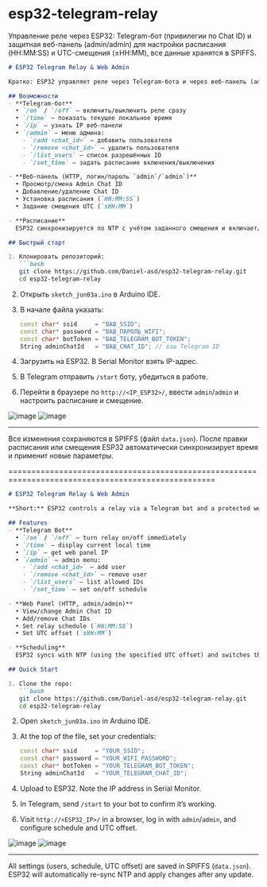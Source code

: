 # esp32-telegram-relay
Управление реле через ESP32: Telegram-бот (привилегии по Chat ID) и защитная веб-панель (admin/admin) для настройки расписания (HH:MM:SS) и UTC-смещения (±HH:MM), все данные хранятся в SPIFFS.
````markdown
# ESP32 Telegram Relay & Web Admin

Кратко: ESP32 управляет реле через Telegram-бота и через веб-панель (admin/admin). Поддерживается расписание (HH:MM:SS) и смещение от UTC (±HH:MM). Настройки сохраняются в SPIFFS.

## Возможности
- **Telegram-бот**  
  • `/on` / `/off` — включить/выключить реле сразу  
  • `/time` — показать текущее локальное время  
  • `/ip` — узнать IP веб-панели  
  • `/admin` — меню админа:
    - `/add <chat_id>` — добавить пользователя  
    - `/remove <chat_id>` — удалить пользователя  
    - `/list_users` — список разрешённых ID  
    - `/set_time` — задать расписание включения/выключения  

- **Веб-панель (HTTP, логин/пароль `admin`/`admin`)**  
  • Просмотр/смена Admin Chat ID  
  • Добавление/удаление Chat ID  
  • Установка расписания (`HH:MM:SS`)  
  • Задание смещения UTC (`±HH:MM`)  

- **Расписание**  
  ESP32 синхронизируется по NTP с учётом заданного смещения и включает/выключает реле точно в указанное время.

## Быстрый старт

1. Клонировать репозиторий:
   ```bash
   git clone https://github.com/Daniel-asd/esp32-telegram-relay.git
   cd esp32-telegram-relay
````

2. Открыть `sketch_jun03a.ino` в Arduino IDE.
3. В начале файла указать:

   ```cpp
   const char* ssid     = "ВАШ_SSID";
   const char* password = "ВАШ_ПАРОЛЬ_WIFI";
   const char* botToken = "ВАШ_TELEGRAM_BOT_TOKEN";
   String adminChatId   = "ВАШ_CHAT_ID"; // ваш Telegram ID
   ```
4. Загрузить на ESP32. В Serial Monitor взять IP-адрес.
5. В Telegram отправить `/start` боту, убедиться в работе.
6. Перейти в браузере по `http://<IP_ESP32>/`, ввести `admin`/`admin` и настроить расписание и смещение.

![image](https://github.com/user-attachments/assets/e01b0bbc-7787-4b89-be89-4a01642cde8d)
![image](https://github.com/user-attachments/assets/f3c07043-8146-415d-b873-72a4ee76f2b8)

---

Все изменения сохраняются в SPIFFS (файл `data.json`). После правки расписания или смещения ESP32 автоматически синхронизирует время и применит новые параметры.

===================================================================================================

````markdown
# ESP32 Telegram Relay & Web Admin

**Short:** ESP32 controls a relay via a Telegram bot and a protected web panel (admin/admin). Supports scheduling (HH:MM:SS) and UTC offset (±HH:MM). Settings are stored in SPIFFS.

## Features
- **Telegram Bot**  
  • `/on` / `/off` — turn relay on/off immediately  
  • `/time` — display current local time  
  • `/ip` — get web panel IP  
  • `/admin` — admin menu:  
    - `/add <chat_id>` — add user  
    - `/remove <chat_id>` — remove user  
    - `/list_users` — list allowed IDs  
    - `/set_time` — set on/off schedule  

- **Web Panel (HTTP, admin/admin)**  
  • View/change Admin Chat ID  
  • Add/remove Chat IDs  
  • Set relay schedule (`HH:MM:SS`)  
  • Set UTC offset (`±HH:MM`)  

- **Scheduling**  
  ESP32 syncs with NTP (using the specified UTC offset) and switches the relay at the exact times.

## Quick Start

1. Clone the repo:
   ```bash
   git clone https://github.com/Daniel-asd/esp32-telegram-relay.git
   cd esp32-telegram-relay
````

2. Open `sketch_jun03a.ino` in Arduino IDE.
3. At the top of the file, set your credentials:

   ```cpp
   const char* ssid     = "YOUR_SSID";
   const char* password = "YOUR_WIFI_PASSWORD";
   const char* botToken = "YOUR_TELEGRAM_BOT_TOKEN";
   String adminChatId   = "YOUR_TELEGRAM_CHAT_ID";
   ```
4. Upload to ESP32. Note the IP address in Serial Monitor.
5. In Telegram, send `/start` to your bot to confirm it’s working.
6. Visit `http://<ESP32_IP>/` in a browser, log in with `admin`/`admin`, and configure schedule and UTC offset.

![image](https://github.com/user-attachments/assets/e01b0bbc-7787-4b89-be89-4a01642cde8d)
![image](https://github.com/user-attachments/assets/f3c07043-8146-415d-b873-72a4ee76f2b8)

---

All settings (users, schedule, UTC offset) are saved in SPIFFS (`data.json`). ESP32 will automatically re-sync NTP and apply changes after any update.
